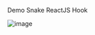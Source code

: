 Demo Snake ReactJS Hook 

![image](https://user-images.githubusercontent.com/1248659/73427311-1cc3b080-42fc-11ea-9785-ee2e13b86eda.png)
